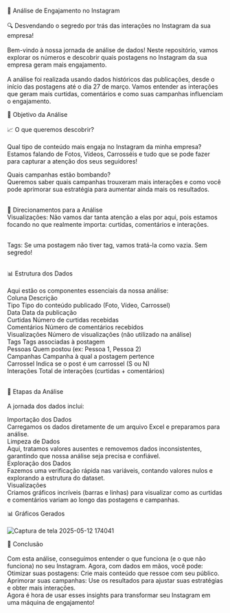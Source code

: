 📸 Análise de Engajamento no Instagram <br><br>
🔍 Desvendando o segredo por trás das interações no Instagram da sua empresa!<br><br>
Bem-vindo à nossa jornada de análise de dados! Neste repositório, vamos explorar os números e descobrir quais postagens no Instagram da sua empresa geram mais engajamento. <br><br>A análise foi realizada usando dados históricos das publicações, desde o início das postagens até o dia 27 de março. Vamos entender as interações que geram mais curtidas, comentários e como suas campanhas influenciam o engajamento.

🚀 Objetivo da Análise<br><br>
📈 O que queremos descobrir?<br><br>
Qual tipo de conteúdo mais engaja no Instagram da minha empresa?<br>
Estamos falando de Fotos, Vídeos, Carrosséis e tudo que se pode fazer para capturar a atenção dos seus seguidores!<br>

Quais campanhas estão bombando?<br>
Queremos saber quais campanhas trouxeram mais interações e como você pode aprimorar sua estratégia para aumentar ainda mais os resultados.<br><br>

🧐 Direcionamentos para a Análise<br>
Visualizações: Não vamos dar tanta atenção a elas por aqui, pois estamos focando no que realmente importa: curtidas, comentários e interações.<br><br>

Tags: Se uma postagem não tiver tag, vamos tratá-la como vazia. Sem segredo!<br><br>

📊 Estrutura dos Dados<br><br>
Aqui estão os componentes essenciais da nossa análise:<br>
Coluna	Descrição<br>
Tipo	Tipo do conteúdo publicado (Foto, Vídeo, Carrossel)<br>
Data	Data da publicação<br>
Curtidas	Número de curtidas recebidas<br>
Comentários	Número de comentários recebidos<br>
Visualizações	Número de visualizações (não utilizado na análise)<br>
Tags	Tags associadas à postagem<br>
Pessoas	Quem postou (ex: Pessoa 1, Pessoa 2)<br>
Campanhas	Campanha à qual a postagem pertence<br>
Carrossel	Indica se o post é um carrossel (S ou N)<br>
Interações	Total de interações (curtidas + comentários)<br><br>

🧹 Etapas da Análise<br><br>
A jornada dos dados inclui:<br>

Importação dos Dados<br>
Carregamos os dados diretamente de um arquivo Excel e preparamos para análise.<br>
Limpeza de Dados<br>
Aqui, tratamos valores ausentes e removemos dados inconsistentes, garantindo que nossa análise seja precisa e confiável.<br>
Exploração dos Dados<br>
Fazemos uma verificação rápida nas variáveis, contando valores nulos e explorando a estrutura do dataset.<br>
Visualizações<br>
Criamos gráficos incríveis (barras e linhas) para visualizar como as curtidas e comentários variam ao longo das postagens e campanhas.<br>

📊 Gráficos Gerados<br><br>
![Captura de tela 2025-05-12 174041](https://github.com/user-attachments/assets/166f46e4-4739-4fad-a245-6a2c3a64b936)


🔮 Conclusão<br><br>
Com esta análise, conseguimos entender o que funciona (e o que não funciona) no seu Instagram. Agora, com dados em mãos, você pode:<br>
Otimizar suas postagens: Crie mais conteúdo que ressoe com seu público.<br>
Aprimorar suas campanhas: Use os resultados para ajustar suas estratégias e obter mais interações.<br>
Agora é hora de usar esses insights para transformar seu Instagram em uma máquina de engajamento!<br><br>
